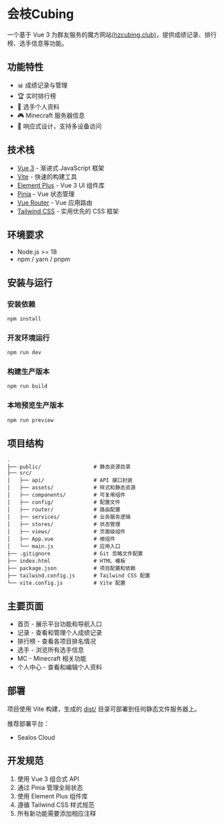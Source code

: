 # 会枝Cubing

一个基于 Vue 3 为群友服务的魔方网站[(hzcubing.club)](hzcubing.club)，提供成绩记录、排行榜、选手信息等功能。

## 功能特性

- 📊 成绩记录与管理
- 🏆 实时排行榜
- 👤 选手个人资料
- 🎮 Minecraft 服务器信息
- 📱 响应式设计，支持多设备访问

## 技术栈

- [Vue 3](https://v3.vuejs.org/) - 渐进式 JavaScript 框架
- [Vite](https://vitejs.dev/) - 快速的构建工具
- [Element Plus](https://element-plus.org/) - Vue 3 UI 组件库
- [Pinia](https://pinia.vuejs.org/) - Vue 状态管理
- [Vue Router](https://router.vuejs.org/) - Vue 应用路由
- [Tailwind CSS](https://tailwindcss.com/) - 实用优先的 CSS 框架

## 环境要求

- Node.js >= 18
- npm / yarn / pnpm

## 安装与运行

### 安装依赖

```bash
npm install
```

### 开发环境运行

```bash
npm run dev
```

### 构建生产版本

```bash
npm run build
```

### 本地预览生产版本

```bash
npm run preview
```

## 项目结构

```
.
├── public/                 # 静态资源目录
├── src/
│   ├── api/                # API 接口封装
│   ├── assets/             # 样式和静态资源
│   ├── components/         # 可复用组件
│   ├── config/             # 配置文件
│   ├── router/             # 路由配置
│   ├── services/           # 业务服务逻辑
│   ├── stores/             # 状态管理
│   ├── views/              # 页面级组件
│   ├── App.vue             # 根组件
│   └── main.js             # 应用入口
├── .gitignore              # Git 忽略文件配置
├── index.html              # HTML 模板
├── package.json            # 项目配置和依赖
├── tailwind.config.js      # Tailwind CSS 配置
└── vite.config.js          # Vite 配置
```

## 主要页面

- 首页 - 展示平台功能和导航入口
- 记录 - 查看和管理个人成绩记录
- 排行榜 - 查看各项目排名情况
- 选手 - 浏览所有选手信息
- MC - Minecraft 相关功能
- 个人中心 - 查看和编辑个人资料

## 部署

项目使用 Vite 构建，生成的 [dist/](file:///home/devbox/project/dist/) 目录可部署到任何静态文件服务器上。

推荐部署平台：
- Sealos Cloud

## 开发规范

1. 使用 Vue 3 组合式 API
2. 通过 Pinia 管理全局状态
3. 使用 Element Plus 组件库
4. 遵循 Tailwind CSS 样式规范
5. 所有新功能需要添加相应注释

